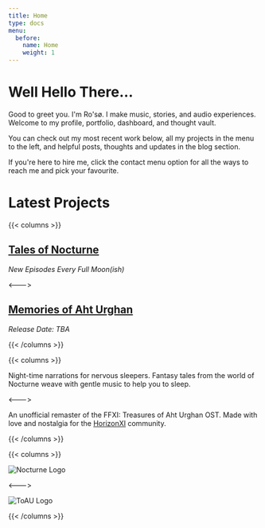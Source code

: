 ```yaml
---
title: Home
type: docs
menu:
  before:
    name: Home
    weight: 1
---
```


# Well Hello There...

Good to greet you. I'm Ro'sø. I make music, stories, and audio experiences. Welcome to my profile, portfolio, dashboard, and thought vault. 

You can check out my most recent work below, all my projects in the menu to the left, and helpful posts, thoughts and updates in the blog section.

If you're here to hire me, click the contact menu option for all the ways to reach me and pick your favourite.

# Latest Projects 

{{< columns >}} <!-- begin columns block -->

## [Tales of Nocturne](docs/projects/podcasts/tales-of-nocturne/) 
*New Episodes Every Full Moon(ish)*


<---> <!-- magic separator, between columns -->

## [Memories of Aht Urghan](docs/projects/music/final-fantasy-xi-memories-of-aht-urghan懐かしい記憶のアトルガン/)
*Release Date: TBA*

{{< /columns >}}

{{< columns >}} <!-- begin columns block -->

Night-time narrations for nervous sleepers. Fantasy tales from the world of Nocturne weave with gentle music to help you to sleep.

<---> <!-- magic separator, between columns -->

An unofficial remaster of the FFXI: Treasures of Aht Urghan OST. Made with love and nostalgia for the [HorizonXI](https://horizonxi.com) community.

{{< /columns >}}

{{< columns >}} <!-- begin columns block -->

![Nocturne Logo](images/NocturneLogo.png)

<---> <!-- magic separator, between columns -->

![ToAU Logo](images/ToAUOST.png)

{{< /columns >}}

